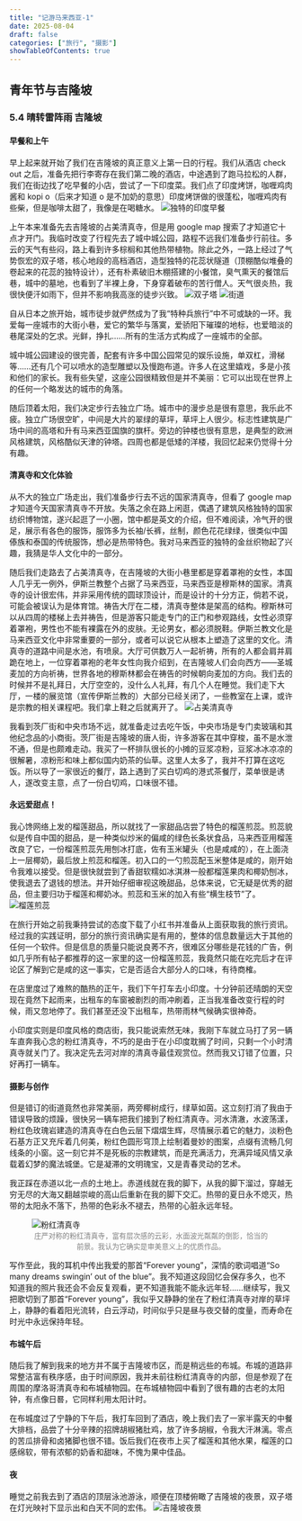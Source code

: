 ```yaml
---
title: "记游马来西亚-1"
date: 2025-08-04
draft: false
categories: ["旅行", "摄影"]
showTableOfContents: true
---
```


## 青年节与吉隆坡
### 5.4 晴转雷阵雨 吉隆坡

#### 早餐和上午

早上起来就开始了我们在吉隆坡的真正意义上第一日的行程。我们从酒店 check out 之后，准备先把行李寄存在我们第二晚的酒店，中途遇到了跑马拉松的人群，我们在街边找了吃早餐的小店，尝试了一下印度菜。我们点了印度烤饼，咖喱鸡肉酱和 kopi o（后来才知道 o 是不加奶的意思）印度烤饼做的很蓬松，咖喱鸡肉有些柴，但是咖啡太甜了，我像是在喝糖水。
![独特的印度早餐](img/奇妙的印度早餐.jpg)

上午本来准备先去吉隆坡的占美清真寺，但是用 google map 搜索了才知道它十点才开门。我临时改变了行程先去了城中城公园，路程不远我们准备步行前往。多云的天气有些闷，路上看到许多棕榈和其他热带植物。除此之外，一路上经过了气势恢宏的双子塔，核心地段的高档酒店，造型独特的花蕊状隧道（顶棚酷似堆叠的卷起来的花蕊的独特设计），还有朴素破旧木棚搭建的小餐馆，臭气熏天的餐馆后巷，城中的墓地，也看到了半裸上身，下身穿着破布的苦行僧人。天气很炎热，我很快便汗如雨下，但并不影响我高涨的徒步兴致。
![双子塔](img/双子塔日景.jpg)
![街道](img/街道.jpg)

自从日本之旅开始，城市徒步就俨然成为了我“特种兵旅行”中不可或缺的一环。我爱每一座城市的大街小巷，爱它的繁华与落寞，爱骄阳下璀璨的地标，也爱暗淡的巷尾深处的乞求。光鲜，挣扎……所有的生活方式构成了一座城市的全部。

城中城公园建设的很完善，配套有许多中国公园常见的娱乐设施，单双杠，滑梯等……还有几个可以喷水的造型雕塑以及慢跑布道。许多人在这里嬉戏，多是小孩和他们的家长。我有些失望，这座公园很精致但是并不美丽：它可以出现在世界上的任何一个略发达的城市的角落。

随后顶着太阳，我们决定步行去独立广场。城市中的漫步总是很有意思，我乐此不疲。独立广场很空旷，中间是大片的翠绿的草坪，草坪上人很少。标志性建筑是广场中间的高塔和升有马来西亚国旗的旗杆。旁边的钟楼也很有意思，是典型的欧洲风格建筑，风格酷似天津的钟塔。四周也都是低矮的洋楼，我回忆起来仍觉得十分有趣。

#### 清真寺和文化体验
从不大的独立广场走出，我们准备步行去不远的国家清真寺，但看了 google map 才知道今天国家清真寺不开放。失落之余在路上闲逛，偶遇了建筑风格独特的国家纺织博物馆，遂兴起逛了一小圈，馆中都是英文的介绍，但不难阅读，冷气开的很足，展示有各色的服饰，服饰多为长袖/长裤，丝制，颜色花花绿绿，很类似中国傣族和泰国的传统服饰，想必是热带特色。我对马来西亚的独特的金丝织物起了兴趣，我猜是华人文化中的一部分。

随后我们走路去了占美清真寺，在吉隆坡的大街小巷里都是穿着罩袍的女性，本国人几乎无一例外，伊斯兰教整个占据了马来西亚，马来西亚是穆斯林的国家。清真寺的设计很宏伟，并非采用传统的圆球顶设计，而是设计的十分方正，倘若不说，可能会被误认为是体育馆。祷告大厅在二楼，清真寺整体是架高的结构。穆斯林可以从四周的楼梯上去并祷告，但是游客只能走专门的正门和参观路线，女性必须穿着罩袍，男性也不能有裸露在外的皮肤。无论男女，都必须脱鞋。伊斯兰教文化是马来西亚文化中非常重要的一部分，或者可以说它从根本上塑造了这里的文化。清真寺的道路中间是水池，有喷泉。大厅可供数万人一起祈祷，所有的人都会肩并肩跪在地上，一位穿着罩袍的老年女性向我介绍到，在吉隆坡人们会向西方——圣城麦加的方向祈祷，世界各地的穆斯林都会在祷告的时候朝向麦加的方向。我们去的时候并不是礼拜日，大厅空空的，没什么人礼拜，有几个人在睡觉。我们走下大厅，一楼的展览馆（宣传伊斯兰教的）大部分已经关闭了，一些教室在上课，或许是宗教的相关课程吧。我们拿上鞋之后就离开了。
![占美清真寺](img/占美清真寺.jpg)

我看到茨厂街和中央市场不远，就准备走过去吃午饭，中央市场是专门卖玻璃和其他纪念品的小商街。茨厂街是吉隆坡的唐人街，许多游客在其中穿梭，虽不是水泄不通，但是也颇难走动。我买了一杯排队很长的小摊的豆浆凉粉，豆浆冰冰凉凉的很解暑，凉粉形和味上都似国内奶茶的仙草。这里人太多了，我并不打算在这吃饭。所以导了一家很近的餐厅，路上遇到了买白切鸡的港式茶餐厅，菜单很是诱人，遂改变主意，点了一份白切鸡，口味很不错。

#### 永远爱甜点！
我心馋网络上发的榴莲甜品，所以就找了一家甜品店尝了特色的榴莲煎蕊。煎蕊貌似是传自中国的甜品，是一种类似炒米的偏咸的绿色长条状食品，马来西亚用榴莲改良了它，一份榴莲煎蕊先用刨冰打底，佐有玉米罐头（也是咸咸的），在上面浇上一层椰奶，最后放上煎蕊和榴莲。初入口的一勺煎蕊配玉米整体是咸的，刚开始令我难以接受。但是很快就尝到了香甜软糯如冰淇淋一般都榴莲果肉和椰奶刨冰，使我退去了退钱的想法。并开始仔细审视这晚甜品，总体来说，它无疑是优秀的甜品，但主要归功于榴莲和椰奶冰。煎蕊和玉米的加入有些“横生枝节”了。
![榴莲煎蕊](img/榴莲煎蕊.jpg)

在旅行开始之前我秉持尝试的态度下载了小红书并准备从上面获取我的旅行资讯。经过我的实践证明，部分的旅行资讯确实是有用的，整体的信息数量远大于其他的任何一个软件。但是信息的质量只能说良莠不齐，很难区分哪些是花钱的广告，例如几乎所有帖子都推荐的这一家里的这一份榴莲煎蕊，我竟然只能在吃完后才在评论区了解到它是咸的这一事实，它是否适合大部分人的口味，有待商榷。

在店里度过了难熬的酷热的正午，我们下午打车去小印度。十分钟前还晴朗的天空现在竟然下起雨来，出租车的车窗被剧烈的雨冲刷着，正当我准备改变行程的时候，雨又忽地停了。我们甚至还没下出租车，热带雨林气候确实很神奇。

小印度实则是印度风格的商店街，我只能说索然无味，我刚下车就立马打了另一辆车直奔我心念的粉红清真寺，不巧的是由于在小印度耽搁了时间，只剩一个小时清真寺就关门了。我决定先去河对岸的清真寺最佳观赏位。然而我又订错了位置，只好再打一辆车。

#### 摄影与创作
但是错订的街道竟然也非常美丽，两旁椰树成行，绿草如茵。这立刻打消了我由于错误导致的烦躁，很快另一辆车把我们接到了粉红清真寺。河水清澈，水波荡漾，粉红色玫瑰岩建造的清真寺在白色云层下熠熠生辉，尽情展示着它的魅力，淡粉色石基方正又充斥着几何美，粉红色圆形穹顶上绘制着曼妙的图案，点缀有流畅几何线条的小窗。这一刻它并不是死板的宗教建筑，而是充满活力，充满异域风情又承载着幻梦的魔法城堡。它是凝滞的文明瑰宝，又是青春灵动的艺术。

我正踩在赤道以北一点的土地上。赤道线就在我的脚下，从我的脚下溜过，穿越无穷无尽的大海又翻越崇峻的高山后重新在我的脚下交汇。热带的夏日永不熄灭，热带的太阳永不落下，热带的色彩永不褪去，热带的心脏永远年轻。
<figure>
  <img src="img/粉红清真寺.jpg" alt="粉红清真寺">
  <figcaption style="text-align: center; color: gray; font-size: 0.9em;">
    庄严对称的粉红清真寺，富有层次感的云彩，水面波光粼粼的倒影，恰当的前景。我认为它确实是审美意义上的优质作品。
  </figcaption>
</figure>
写作至此，我的耳机中传出我爱的那首“Forever young”，深情的歌词唱道“So many dreams swingin’ out of the blue”。我不知道这段回忆会保存多久，也不知道我的照片我还会不会反复观看，更不知道我能不能永远年轻……继续写，我又把歌切到了那首“Forever young”，我似乎又静静的坐在了粉红清真寺对岸的草坪上，静静的看着阳光流转，白云浮动，时间似乎只是昼与夜交替的度量，而寿命在时光中永远保持年轻。

#### 布城午后
随后我了解到我来的地方并不属于吉隆坡市区，而是稍远些的布城。布城的道路非常整洁富有秩序感，由于时间原因，我并未前往粉红清真寺的内部，但是参观了在周围的摩洛哥清真寺和布城植物园。在布城植物园中看到了很有趣的古老的太阳钟，有点像日晷，它同样利用太阳计时。

在布城度过了宁静的下午后，我打车回到了酒店，晚上我们去了一家半露天的中餐大排档，品尝了十分辛辣的招牌胡椒猪肚鸡，放了许多胡椒，令我大汗淋漓。零点的苦瓜排骨和卤猪脚也很不错。饭后我们在夜市上买了榴莲和其他水果，榴莲的口感绵软，带有浓郁的奶香和甜味，不愧为果中佳品。

#### 夜
睡觉之前我去到了酒店的顶层泳池游泳，顺便在顶楼俯瞰了吉隆坡的夜景，双子塔在灯光映衬下显示出和白天不同的宏伟。
![吉隆坡夜景](img/双子塔夜景.jpg)